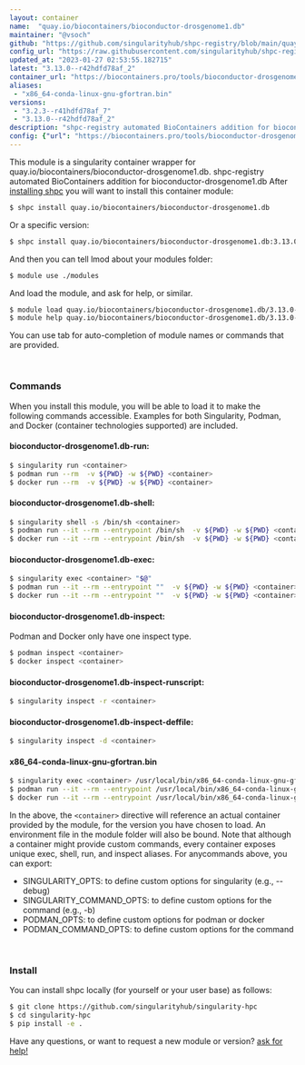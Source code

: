 ```yaml
---
layout: container
name:  "quay.io/biocontainers/bioconductor-drosgenome1.db"
maintainer: "@vsoch"
github: "https://github.com/singularityhub/shpc-registry/blob/main/quay.io/biocontainers/bioconductor-drosgenome1.db/container.yaml"
config_url: "https://raw.githubusercontent.com/singularityhub/shpc-registry/main/quay.io/biocontainers/bioconductor-drosgenome1.db/container.yaml"
updated_at: "2023-01-27 02:53:55.182715"
latest: "3.13.0--r42hdfd78af_2"
container_url: "https://biocontainers.pro/tools/bioconductor-drosgenome1.db"
aliases:
 - "x86_64-conda-linux-gnu-gfortran.bin"
versions:
 - "3.2.3--r41hdfd78af_7"
 - "3.13.0--r42hdfd78af_2"
description: "shpc-registry automated BioContainers addition for bioconductor-drosgenome1.db"
config: {"url": "https://biocontainers.pro/tools/bioconductor-drosgenome1.db", "maintainer": "@vsoch", "description": "shpc-registry automated BioContainers addition for bioconductor-drosgenome1.db", "latest": {"3.13.0--r42hdfd78af_2": "sha256:60368517cdf004aec345e7d0947bed7fe6b8444e2eeb8a72765c58ae0c53ec82"}, "tags": {"3.2.3--r41hdfd78af_7": "sha256:93f8f2f51bdc952fa9f7db6bd4d7c0b4fb36f6eeebe1a19575321942ec014295", "3.13.0--r42hdfd78af_2": "sha256:60368517cdf004aec345e7d0947bed7fe6b8444e2eeb8a72765c58ae0c53ec82"}, "docker": "quay.io/biocontainers/bioconductor-drosgenome1.db", "aliases": {"x86_64-conda-linux-gnu-gfortran.bin": "/usr/local/bin/x86_64-conda-linux-gnu-gfortran.bin"}}
---
```


This module is a singularity container wrapper for quay.io/biocontainers/bioconductor-drosgenome1.db.
shpc-registry automated BioContainers addition for bioconductor-drosgenome1.db
After [installing shpc](#install) you will want to install this container module:


```bash
$ shpc install quay.io/biocontainers/bioconductor-drosgenome1.db
```

Or a specific version:

```bash
$ shpc install quay.io/biocontainers/bioconductor-drosgenome1.db:3.13.0--r42hdfd78af_2
```

And then you can tell lmod about your modules folder:

```bash
$ module use ./modules
```

And load the module, and ask for help, or similar.

```bash
$ module load quay.io/biocontainers/bioconductor-drosgenome1.db/3.13.0--r42hdfd78af_2
$ module help quay.io/biocontainers/bioconductor-drosgenome1.db/3.13.0--r42hdfd78af_2
```

You can use tab for auto-completion of module names or commands that are provided.

<br>

### Commands

When you install this module, you will be able to load it to make the following commands accessible.
Examples for both Singularity, Podman, and Docker (container technologies supported) are included.

#### bioconductor-drosgenome1.db-run:

```bash
$ singularity run <container>
$ podman run --rm  -v ${PWD} -w ${PWD} <container>
$ docker run --rm  -v ${PWD} -w ${PWD} <container>
```

#### bioconductor-drosgenome1.db-shell:

```bash
$ singularity shell -s /bin/sh <container>
$ podman run --it --rm --entrypoint /bin/sh  -v ${PWD} -w ${PWD} <container>
$ docker run --it --rm --entrypoint /bin/sh  -v ${PWD} -w ${PWD} <container>
```

#### bioconductor-drosgenome1.db-exec:

```bash
$ singularity exec <container> "$@"
$ podman run --it --rm --entrypoint ""  -v ${PWD} -w ${PWD} <container> "$@"
$ docker run --it --rm --entrypoint ""  -v ${PWD} -w ${PWD} <container> "$@"
```

#### bioconductor-drosgenome1.db-inspect:

Podman and Docker only have one inspect type.

```bash
$ podman inspect <container>
$ docker inspect <container>
```

#### bioconductor-drosgenome1.db-inspect-runscript:

```bash
$ singularity inspect -r <container>
```

#### bioconductor-drosgenome1.db-inspect-deffile:

```bash
$ singularity inspect -d <container>
```


#### x86_64-conda-linux-gnu-gfortran.bin

```bash
$ singularity exec <container> /usr/local/bin/x86_64-conda-linux-gnu-gfortran.bin
$ podman run --it --rm --entrypoint /usr/local/bin/x86_64-conda-linux-gnu-gfortran.bin   -v ${PWD} -w ${PWD} <container> -c " $@"
$ docker run --it --rm --entrypoint /usr/local/bin/x86_64-conda-linux-gnu-gfortran.bin   -v ${PWD} -w ${PWD} <container> -c " $@"
```



In the above, the `<container>` directive will reference an actual container provided
by the module, for the version you have chosen to load. An environment file in the
module folder will also be bound. Note that although a container
might provide custom commands, every container exposes unique exec, shell, run, and
inspect aliases. For anycommands above, you can export:

 - SINGULARITY_OPTS: to define custom options for singularity (e.g., --debug)
 - SINGULARITY_COMMAND_OPTS: to define custom options for the command (e.g., -b)
 - PODMAN_OPTS: to define custom options for podman or docker
 - PODMAN_COMMAND_OPTS: to define custom options for the command

<br>

### Install

You can install shpc locally (for yourself or your user base) as follows:

```bash
$ git clone https://github.com/singularityhub/singularity-hpc
$ cd singularity-hpc
$ pip install -e .
```

Have any questions, or want to request a new module or version? [ask for help!](https://github.com/singularityhub/singularity-hpc/issues)